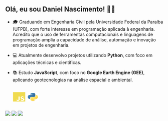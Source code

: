 ## Olá, eu sou Daniel Nascimento! 👋🏾

- 🎓 Graduando em Engenharia Civil pela Universidade Federal da Paraíba (UFPB), com forte interesse em programação aplicada à engenharia.  
  Acredito que o uso de ferramentas computacionais e linguagens de programação amplia a capacidade de análise, automação e inovação em projetos de engenharia.

- 💻 Atualmente desenvolvo projetos utilizando **Python**, com foco em aplicações técnicas e científicas.
- 📚 Estudo **JavaScript**, com foco no **Google Earth Engine (GEE)**, aplicando geotecnologias na análise espacial e ambiental.



  <div style="display: inline_block"><br>
  <img align="center" alt="Rafa-Js" height="30" width="40" src="https://raw.githubusercontent.com/devicons/devicon/master/icons/javascript/javascript-plain.svg">
  <img align="center" alt="Rafa-Python" height="30" width="40" src="https://raw.githubusercontent.com/devicons/devicon/master/icons/python/python-original.svg">
</div>

 ##


 <div> 
  <a href="https://instagram.com/danielconceicao29" target="_blank"><img src="https://img.shields.io/badge/-Instagram-%23E4405F?style=for-the-badge&logo=instagram&logoColor=white" target="_blank"></a>
  <a href = "mailto:daniel.conceicao@academico.ufpb.br"><img src="https://img.shields.io/badge/-Gmail-%23333?style=for-the-badge&logo=gmail&logoColor=white" target="_blank"></a>
  <a href="https://www.linkedin.com/in/daniel-conceição-do-nascimento-3219512b8/" target="_blank"><img src="https://img.shields.io/badge/-LinkedIn-%230077B5?style=for-the-badge&logo=linkedin&logoColor=white" target="_blank"></a> 
  
</div>


 ##
